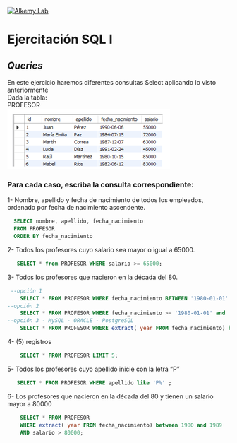 [![Alkemy Lab](https://academy.alkemy.org/images/alkemy-logo.svg)](https://academy.alkemy.org/)

# Ejercitación SQL I
## _Queries_

En este ejercicio haremos diferentes consultas Select aplicando lo visto anteriormente \
Dada la tabla:\
PROFESOR\
![Tabla](https://raw.githubusercontent.com/devrebeleza/alkemy-sql/main/images/tabla_profesor.PNG)

### Para cada caso, escriba la consulta correspondiente:

1- Nombre, apellido y fecha de nacimiento de todos los empleados, ordenado por fecha de nacimiento ascendente.
  ```sql
    SELECT nombre, apellido, fecha_nacimiento 
    FROM PROFESOR
    ORDER BY fecha_nacimiento
  ```
2- Todos los profesores cuyo salario sea mayor o igual a 65000.
 ```sql 
    SELECT * from PROFESOR WHERE salario >= 65000;
 ```
3- Todos los profesores que nacieron en la década del 80.   
```sql
 --opción 1
    SELECT * FROM PROFESOR WHERE fecha_nacimiento BETWEEN '1980-01-01' and '1989-12-31'
--opción 2
    SELECT * FROM PROFESOR WHERE fecha_nacimiento >= '1980-01-01' and  fecha_nacimiento <= '1989-12-31'
--opción 3 - MySQL - ORACLE - PostgreSQL
    SELECT * FROM PROFESOR WHERE extract( year FROM fecha_nacimiento) between 1980 and 1989
```

4- (5) registros
```sql
    SELECT * FROM PROFESOR LIMIT 5;
```


5- Todos los profesores cuyo apellido inicie con la letra “P”
```sql
   SELECT * FROM PROFESOR WHERE apellido like 'P%' ;
```  

6- Los profesores que nacieron en la década del 80 y tienen un salario mayor a 80000
```SQL
    SELECT * FROM PROFESOR 
    WHERE extract( year FROM fecha_nacimiento) between 1980 and 1989
    AND salario > 80000;
```

